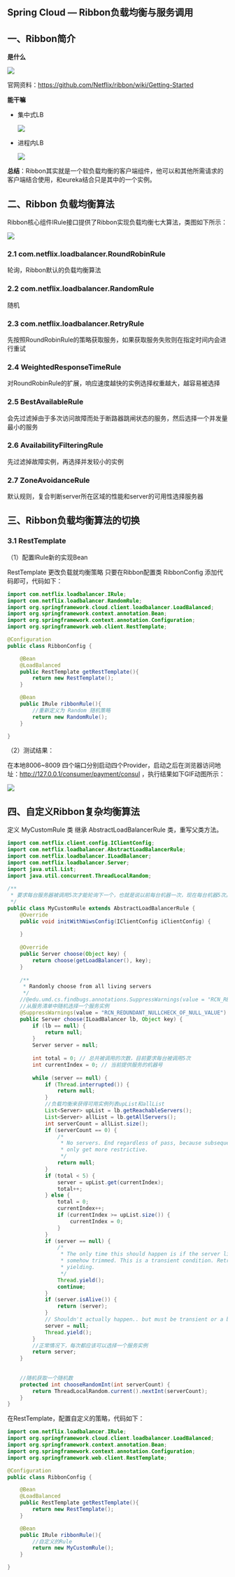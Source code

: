 ## Spring Cloud — Ribbon负载均衡与服务调用



## 一、Ribbon简介

**是什么**

![](https://image.easyblog.top/image-20210912221846300.png)

官网资料：https://github.com/Netflix/ribbon/wiki/Getting-Started



**能干嘛**

* 集中式LB

  ![](https://image.easyblog.top/image-20210912222157705.png)

* 进程内LB

  ![](https://image.easyblog.top/image-20210912222210588.png)

**总结**：Ribbon其实就是一个软负载均衡的客户端组件，他可以和其他所需请求的客户端结合使用，和eureka结合只是其中的一个实例。



## 二、Ribbon 负载均衡算法

Ribbon核心组件IRule接口提供了Ribbon实现负载均衡七大算法，类图如下所示：

![](https://image.easyblog.top/image-20210912222530759.png)

### 2.1 com.netflix.loadbalancer.RoundRobinRule

轮询，Ribbon默认的负载均衡算法

### 2.2 com.netflix.loadbalancer.RandomRule

随机

### 2.3 com.netflix.loadbalancer.RetryRule

先按照RoundRobinRule的策略获取服务，如果获取服务失败则在指定时间内会进行重试

### 2.4 WeightedResponseTimeRule 

对RoundRobinRule的扩展，响应速度越快的实例选择权重越大，越容易被选择

### 2.5 BestAvailableRule 

会先过滤掉由于多次访问故障而处于断路器跳闸状态的服务，然后选择一个并发量最小的服务

### 2.6 AvailabilityFilteringRule 

先过滤掉故障实例，再选择并发较小的实例

### 2.7 ZoneAvoidanceRule

默认规则，复合判断server所在区域的性能和server的可用性选择服务器



## 三、Ribbon负载均衡算法的切换



### 3.1 RestTemplate

（1）配置IRule新的实现Bean

RestTemplate 更改负载就均衡策略 只要在Ribbon配置类 RibbonConfig 添加代码即可，代码如下：

```java
import com.netflix.loadbalancer.IRule;
import com.netflix.loadbalancer.RandomRule;
import org.springframework.cloud.client.loadbalancer.LoadBalanced;
import org.springframework.context.annotation.Bean;
import org.springframework.context.annotation.Configuration;
import org.springframework.web.client.RestTemplate;

@Configuration
public class RibbonConfig {

    @Bean
    @LoadBalanced
    public RestTemplate getRestTemplate(){
        return new RestTemplate();
    }

    @Bean
    public IRule ribbonRule(){
        //重新定义为 Random 随机策略
        return new RandomRule();
    }

}
```



（2）测试结果：

在本地8006~8009 四个端口分别启动四个Provider，启动之后在浏览器访问地址：http://127.0.0.1/consumer/payment/consul ，执行结果如下GIF动图所示：

![](https://image.easyblog.top/1.gif)

## 四、自定义Ribbon复杂均衡算法

定义 MyCustomRule 类 继承 AbstractLoadBalancerRule 类，重写父类方法。

```java
import com.netflix.client.config.IClientConfig;
import com.netflix.loadbalancer.AbstractLoadBalancerRule;
import com.netflix.loadbalancer.ILoadBalancer;
import com.netflix.loadbalancer.Server;
import java.util.List;
import java.util.concurrent.ThreadLocalRandom;
 
/**
 * 要求每台服务器被调用5次才能轮询下一个，也就是说以前每台机器一次，现在每台机器5次。
 */
public class MyCustomRule extends AbstractLoadBalancerRule {
    @Override
    public void initWithNiwsConfig(IClientConfig iClientConfig) {
 
    }
 
    @Override
    public Server choose(Object key) {
        return choose(getLoadBalancer(), key);
    }
 
    /**
     * Randomly choose from all living servers
     */
    //@edu.umd.cs.findbugs.annotations.SuppressWarnings(value = "RCN_REDUNDANT_NULLCHECK_OF_NULL_VALUE")
    //从服务清单中随机选择一个服务实例
    @SuppressWarnings(value = "RCN_REDUNDANT_NULLCHECK_OF_NULL_VALUE")
    public Server choose(ILoadBalancer lb, Object key) {
        if (lb == null) {
            return null;
        }
        Server server = null;
 
        int total = 0; // 总共被调用的次数，目前要求每台被调用5次
        int currentIndex = 0; // 当前提供服务的机器号
 
        while (server == null) {
            if (Thread.interrupted()) {
                return null;
            }
            //负载均衡来获得可用实例列表upList和allList
            List<Server> upList = lb.getReachableServers();
            List<Server> allList = lb.getAllServers();
            int serverCount = allList.size();
            if (serverCount == 0) {
                /*
                 * No servers. End regardless of pass, because subsequent passes
                 * only get more restrictive.
                 */
                return null;
            }
            if (total < 5) {
                server = upList.get(currentIndex);
                total++;
            } else {
                total = 0;
                currentIndex++;
                if (currentIndex >= upList.size()) {
                    currentIndex = 0;
                }
            }
            if (server == null) {
                /*
                 * The only time this should happen is if the server list were
                 * somehow trimmed. This is a transient condition. Retry after
                 * yielding.
                 */
                Thread.yield();
                continue;
            }
            if (server.isAlive()) {
                return (server);
            }
            // Shouldn't actually happen.. but must be transient or a bug.
            server = null;
            Thread.yield();
        }
        //正常情况下，每次都应该可以选择一个服务实例
        return server;
    }
 
 
    //随机获取一个随机数
    protected int chooseRandomInt(int serverCount) {
        return ThreadLocalRandom.current().nextInt(serverCount);
    }
}
```



在RestTemplate，配置自定义的策略，代码如下：

```java
import com.netflix.loadbalancer.IRule;
import org.springframework.cloud.client.loadbalancer.LoadBalanced;
import org.springframework.context.annotation.Bean;
import org.springframework.context.annotation.Configuration;
import org.springframework.web.client.RestTemplate;

@Configuration
public class RibbonConfig {

    @Bean
    @LoadBalanced
    public RestTemplate getRestTemplate(){
        return new RestTemplate();
    }

    @Bean
    public IRule ribbonRule(){
        //自定义的Rule
        return new MyCustomRule();
    }

}
```

